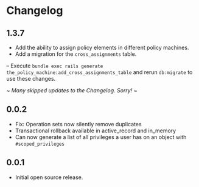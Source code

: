 # Changelog

## 1.3.7

* Add the ability to assign policy elements in different policy machines.
* Add a migration for the `cross_assignments` table.

– Execute `bundle exec rails generate the_policy_machine:add_cross_assignments_table` and rerun `db:migrate` to use these changes.

_~ Many skipped updates to the Changelog. Sorry! ~_

## 0.0.2

* Fix: Operation sets now silently remove duplicates
* Transactional rollback available in active_record and in_memory
* Can now generate a list of all privileges a user has on an object with `#scoped_privileges`

## 0.0.1

* Initial open source release.
